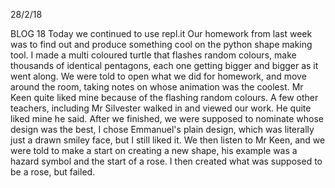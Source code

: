 28/2/18


BLOG 18
Today we continued to use repl.it Our homework from last week was to find out and produce something cool on the python shape making tool.  I made a multi coloured turtle that flashes random colours, make thousands of identical pentagons, each one getting bigger and bigger as it went along. We were told to open what we did for homework, and move around the room, taking notes on whose animation was the coolest. Mr Keen quite liked mine because of the flashing random colours. A few other teachers, including Mr Silvester walked in and viewed our work. He quite liked mine he said. After we finished, we were supposed to nominate whose design was the best, I chose Emmanuel's plain design, which was literally just a drawn smiley face, but I still liked it. We then listen to Mr Keen, and we were told to make a start on creating a new shape, his example was a hazard symbol and the start of a rose. I then created what was supposed to be a rose, but failed.
